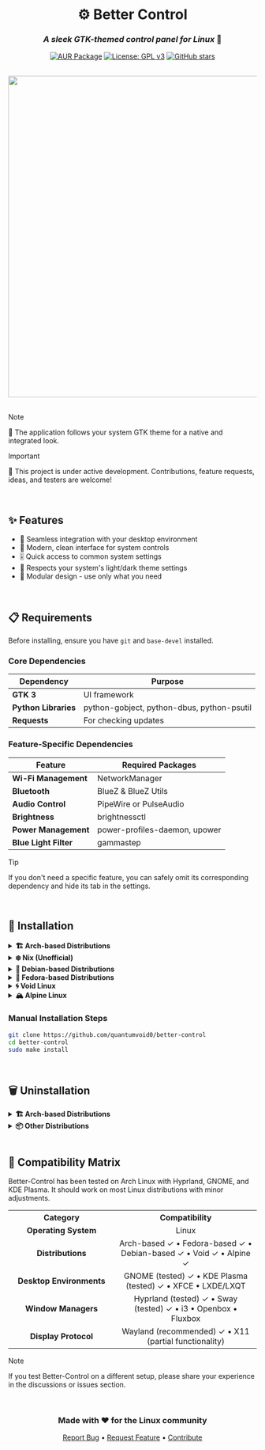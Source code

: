 <div align="center">

# ⚙️ Better Control

### *A sleek GTK-themed control panel for Linux* 🐧

[![AUR Package](https://img.shields.io/aur/version/better-control-git?style=flat-square&logo=arch-linux&label=AUR&color=1793d1)](https://aur.archlinux.org/packages/better-control-git)
[![License: GPL v3](https://img.shields.io/badge/License-GPLv3-blue.svg?style=flat-square)](LICENSE)
[![GitHub stars](https://img.shields.io/github/stars/quantumvoid0/better-control?style=flat-square&color=yellow)](https://github.com/quantumvoid0/better-control/stargazers)

<br>

<img src="https://github.com/user-attachments/assets/b219415d-3dbf-4471-990d-bc8cd0f021c1" width="650">

</div>

<br>

> [!NOTE]
> 🎨 The application follows your system GTK theme for a native and integrated look.

> [!IMPORTANT]
> 🚧 This project is under active development. Contributions, feature requests, ideas, and testers are welcome!

<br>

## ✨ Features

- 🔄 Seamless integration with your desktop environment
- 📱 Modern, clean interface for system controls
- 🎚️ Quick access to common system settings
- 🌙 Respects your system's light/dark theme settings
- 🧩 Modular design - use only what you need

<br>

## 📋 Requirements

Before installing, ensure you have `git` and `base-devel` installed.

### Core Dependencies

| Dependency | Purpose |
|------------|---------|
| **GTK 3** | UI framework |
| **Python Libraries** | python-gobject, python-dbus, python-psutil |
| **Requests** | For checking updates |

### Feature-Specific Dependencies

| Feature | Required Packages |
|---------|------------------|
| **Wi-Fi Management** | NetworkManager |
| **Bluetooth** | BlueZ & BlueZ Utils |
| **Audio Control** | PipeWire or PulseAudio |
| **Brightness** | brightnessctl |
| **Power Management** | power-profiles-daemon, upower |
| **Blue Light Filter** | gammastep |

> [!TIP]
> If you don't need a specific feature, you can safely omit its corresponding dependency and hide its tab in the settings.

<br>

## 💾 Installation

<details>
<summary><b>🏗️ Arch-based Distributions</b></summary>

```bash
yay -S better-control-git
```
> This will directly install dependencies and the app. No further steps required.
</details>

<details>
<summary><b>❄️ Nix (Unofficial)</b></summary>

> This is an unofficial Nix flake maintained by the community. All issues should be directed to their repository:
> 
> https://github.com/Rishabh5321/better-control-flake
</details>

<details>
<summary><b>🐧 Debian-based Distributions</b></summary>

```bash
sudo apt update && sudo apt install -y libgtk-3-dev network-manager bluez bluez-utils \
pulseaudio brightnessctl python3-gi python3-dbus python3 power-profiles-daemon \
gammastep python3-requests
```
</details>

<details>
<summary><b>🎩 Fedora-based Distributions</b></summary>

```bash
sudo dnf install -y gtk3 NetworkManager bluez bluez-utils pulseaudio brightnessctl \
python3-gobject python3-dbus python3 power-profiles-daemon gammastep python3-requests
```
</details>

<details>
<summary><b>🌀 Void Linux</b></summary>

```bash
sudo xbps-install -S gtk3 NetworkManager bluez bluez-utils pulseaudio brightnessctl \
python3-gobject python3-dbus python3 power-profiles-daemon gammastep python3-requests
```
</details>

<details>
<summary><b>🏔️ Alpine Linux</b></summary>

```bash
sudo apk add gtk3 networkmanager bluez bluez-utils pulseaudio brightnessctl \
py3-gobject py3-dbus python3 power-profiles-daemon gammastep py3-requests
```
</details>

### Manual Installation Steps

```bash
git clone https://github.com/quantumvoid0/better-control
cd better-control
sudo make install
```

<br>

## 🗑️ Uninstallation

<details>
<summary><b>🏗️ Arch-based Distributions</b></summary>

```bash
yay -Rns better-control-git
```
</details>

<details>
<summary><b>📦 Other Distributions</b></summary>

```bash
git clone https://github.com/quantumvoid0/better-control
cd better-control
sudo make uninstall
```
</details>

<br>

## 🧪 Compatibility Matrix

Better-Control has been tested on Arch Linux with Hyprland, GNOME, and KDE Plasma. It should work on most Linux distributions with minor adjustments.

<table>
  <tr>
    <th align="center" width="200">Category</th>
    <th align="center">Compatibility</th>
  </tr>
  <tr>
    <td align="center"><b>Operating System</b></td>
    <td align="center">Linux</td>
  </tr>
  <tr>
    <td align="center"><b>Distributions</b></td>
    <td align="center">Arch-based ✓ • Fedora-based ✓ • Debian-based ✓ • Void ✓ • Alpine ✓</td>
  </tr>
  <tr>
    <td align="center"><b>Desktop Environments</b></td>
    <td align="center">GNOME (tested) ✓ • KDE Plasma (tested) ✓ • XFCE • LXDE/LXQT</td>
  </tr>
  <tr>
    <td align="center"><b>Window Managers</b></td>
    <td align="center">Hyprland (tested) ✓ • Sway (tested) ✓ • i3 • Openbox • Fluxbox</td>
  </tr>
  <tr>
    <td align="center"><b>Display Protocol</b></td>
    <td align="center">Wayland (recommended) ✓ • X11 (partial functionality)</td>
  </tr>
</table>

> [!NOTE]
> If you test Better-Control on a different setup, please share your experience in the discussions or issues section.

<br>

<div align="center">
  
### Made with ❤️ for the Linux community

[Report Bug](https://github.com/quantumvoid0/better-control/issues) • 
[Request Feature](https://github.com/quantumvoid0/better-control/issues) • 
[Contribute](https://github.com/quantumvoid0/better-control/pulls)

</div>
